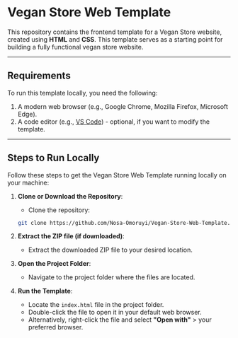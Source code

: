 # Vegan Store Web Template  

This repository contains the frontend template for a Vegan Store website, created using **HTML** and **CSS**. This template serves as a starting point for building a fully functional vegan store website.  

---

## Requirements  

To run this template locally, you need the following:  

1. A modern web browser (e.g., Google Chrome, Mozilla Firefox, Microsoft Edge).  
2. A code editor (e.g., [VS Code](https://code.visualstudio.com/)) - optional, if you want to modify the template.  

---

## Steps to Run Locally  

Follow these steps to get the Vegan Store Web Template running locally on your machine:  

1. **Clone or Download the Repository**:  
     - Clone the repository:  
     ```bash  
     git clone https://github.com/Nosa-Omoruyi/Vegan-Store-Web-Template.git  
     ```    

2. **Extract the ZIP file (if downloaded)**:  
   - Extract the downloaded ZIP file to your desired location.  

3. **Open the Project Folder**:  
   - Navigate to the project folder where the files are located.  

4. **Run the Template**:  
   - Locate the `index.html` file in the project folder.  
   - Double-click the file to open it in your default web browser.  
   - Alternatively, right-click the file and select **"Open with"** > your preferred browser.  
